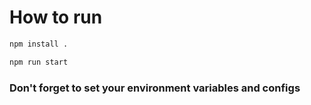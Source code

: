 # How to run
```bash
npm install .
```
```bash
npm run start
```

### Don't forget to set your environment variables and configs